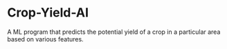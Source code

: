 # Crop-Yield-AI
A ML program that predicts the potential yield of a crop in a particular area based on various features.
